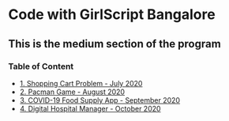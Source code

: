 # Code with GirlScript Bangalore

## This is the medium section of the program

### Table of Content

- [1. Shopping Cart Problem - July 2020](1.%20Shopping%20Cart%20Problem/README.md)
- [2. Pacman Game - August 2020](2.%20Pacman%20Game/README.md)
- [3. COVID-19 Food Supply App - September 2020](3.%20COVID-19%20Food%20Supply%20App/README.md)
- [4. Digital Hospital Manager - October 2020](4.%20Digital%20Hospital%20Manager/README.md)
